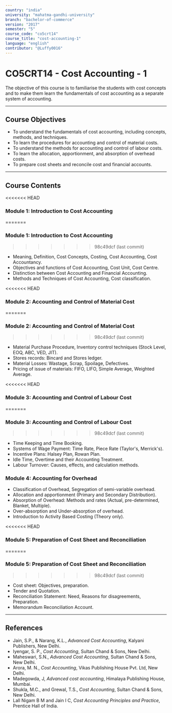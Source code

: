 ```yaml
---
country: "india"
university: "mahatma-gandhi-university"
branch: "bachelor-of-commerce"
version: "2017"
semester: "5"
course_code: "co5crt14"
course_title: "cost-accounting-1"
language: "english"
contributor: "@Luffy0016"
---
```

# CO5CRT14 - Cost Accounting - 1

The objective of this course is to familiarise the students with cost concepts and to make them learn the fundamentals of cost accounting as a separate system of accounting.

---
## Course Objectives

* To understand the fundamentals of cost accounting, including concepts, methods, and techniques.
* To learn the procedures for accounting and control of material costs.
* To understand the methods for accounting and control of labour costs.
* To learn the allocation, apportionment, and absorption of overhead costs.
* To prepare cost sheets and reconcile cost and financial accounts.

---
## Course Contents

<<<<<<< HEAD
### Module 1: Introduction to Cost Accounting 
=======
### Module 1: Introduction to Cost Accounting  
>>>>>>> 98c49dcf (last  commit)
* Meaning, Definition, Cost Concepts, Costing, Cost Accounting, Cost Accountancy.
* Objectives and functions of Cost Accounting, Cost Unit, Cost Centre.
* Distinction between Cost Accounting and Financial Accounting.
* Methods and Techniques of Cost Accounting, Cost classification.

<<<<<<< HEAD
### Module 2: Accounting and Control of Material Cost 
=======
### Module 2: Accounting and Control of Material Cost  
>>>>>>> 98c49dcf (last  commit)
* Material Purchase Procedure, Inventory control techniques (Stock Level, EOQ, ABC, VED, JIT).
* Stores records: Bincard and Stores ledger.
* Material Losses: Wastage, Scrap, Spoilage, Defectives.
* Pricing of issue of materials: FIFO, LIFO, Simple Average, Weighted Average.

<<<<<<< HEAD
### Module 3: Accounting and Control of Labour Cost 
=======
### Module 3: Accounting and Control of Labour Cost  
>>>>>>> 98c49dcf (last  commit)
* Time Keeping and Time Booking.
* Systems of Wage Payment: Time Rate, Piece Rate (Taylor's, Merrick's).
* Incentive Plans: Halsey Plan, Rowan Plan.
* Idle Time, Overtime and their Accounting Treatment.
* Labour Turnover: Causes, effects, and calculation methods.

### Module 4: Accounting for Overhead 
* Classification of Overhead, Segregation of semi-variable overhead.
* Allocation and apportionment (Primary and Secondary Distribution).
* Absorption of Overhead: Methods and rates (Actual, pre-determined, Blanket, Multiple).
* Over-absorption and Under-absorption of overhead.
* Introduction to Activity Based Costing (Theory only).

<<<<<<< HEAD
### Module 5: Preparation of Cost Sheet and Reconciliation 
=======
### Module 5: Preparation of Cost Sheet and Reconciliation  
>>>>>>> 98c49dcf (last  commit)
* Cost sheet: Objectives, preparation.
* Tender and Quotation.
* Reconciliation Statement: Need, Reasons for disagreements, Preparation.
* Memorandum Reconciliation Account.

---
## References
* Jain, S.P., & Narang, K.L., *Advanced Cost Accounting*, Kalyani Publishers, New Delhi.
* Iyengar, S. P., *Cost Accounting*, Sultan Chand & Sons, New Delhi.
* Maheswari, S.N., *Advanced Cost Accounting*, Sultan Chand & Sons, New Delhi.
* Arora, M. N., *Cost Accounting*, Vikas Publishing House Pvt. Ltd, New Delhi.
* Madegowda, J, *Advanced cost accounting*, Himalaya Publishing House, Mumbai.
* Shukla, M.C., and Grewal, T.S., *Cost Accounting*, Sultan Chand & Sons, New Delhi.
* Lall Nigam B M and Jain I C, *Cost Accounting Principles and Practice*, Prentice Hall of India.
